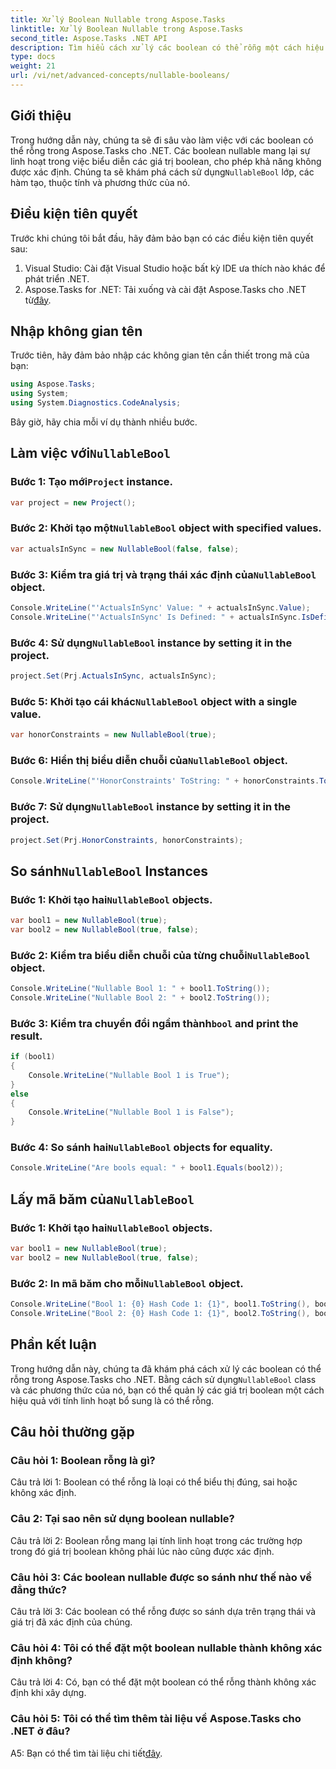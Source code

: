 ```yaml
---
title: Xử lý Boolean Nullable trong Aspose.Tasks
linktitle: Xử lý Boolean Nullable trong Aspose.Tasks
second_title: Aspose.Tasks .NET API
description: Tìm hiểu cách xử lý các boolean có thể rỗng một cách hiệu quả trong Aspose.Tasks for .NET với hướng dẫn toàn diện này. Nắm vững cách sử dụng lớp `NullableBool` và nâng cao khả năng phát triển .NET của bạn.
type: docs
weight: 21
url: /vi/net/advanced-concepts/nullable-booleans/
---
```

## Giới thiệu

Trong hướng dẫn này, chúng ta sẽ đi sâu vào làm việc với các boolean có thể rỗng trong Aspose.Tasks cho .NET. Các boolean nullable mang lại sự linh hoạt trong việc biểu diễn các giá trị boolean, cho phép khả năng không được xác định. Chúng ta sẽ khám phá cách sử dụng`NullableBool` lớp, các hàm tạo, thuộc tính và phương thức của nó.

## Điều kiện tiên quyết

Trước khi chúng tôi bắt đầu, hãy đảm bảo bạn có các điều kiện tiên quyết sau:

1. Visual Studio: Cài đặt Visual Studio hoặc bất kỳ IDE ưa thích nào khác để phát triển .NET.
2.  Aspose.Tasks for .NET: Tải xuống và cài đặt Aspose.Tasks cho .NET từ[đây](https://releases.aspose.com/tasks/net/).

## Nhập không gian tên

Trước tiên, hãy đảm bảo nhập các không gian tên cần thiết trong mã của bạn:

```csharp
using Aspose.Tasks;
using System;
using System.Diagnostics.CodeAnalysis;


```

Bây giờ, hãy chia mỗi ví dụ thành nhiều bước.

##  Làm việc với`NullableBool`

###  Bước 1: Tạo mới`Project` instance.

```csharp
var project = new Project();
```

###  Bước 2: Khởi tạo một`NullableBool` object with specified values.

```csharp
var actualsInSync = new NullableBool(false, false);
```

###  Bước 3: Kiểm tra giá trị và trạng thái xác định của`NullableBool` object.

```csharp
Console.WriteLine("'ActualsInSync' Value: " + actualsInSync.Value);
Console.WriteLine("'ActualsInSync' Is Defined: " + actualsInSync.IsDefined);
```

###  Bước 4: Sử dụng`NullableBool` instance by setting it in the project.

```csharp
project.Set(Prj.ActualsInSync, actualsInSync);
```

###  Bước 5: Khởi tạo cái khác`NullableBool` object with a single value.

```csharp
var honorConstraints = new NullableBool(true);
```

###  Bước 6: Hiển thị biểu diễn chuỗi của`NullableBool` object.

```csharp
Console.WriteLine("'HonorConstraints' ToString: " + honorConstraints.ToString());
```

###  Bước 7: Sử dụng`NullableBool` instance by setting it in the project.

```csharp
project.Set(Prj.HonorConstraints, honorConstraints);
```

##  So sánh`NullableBool` Instances

###  Bước 1: Khởi tạo hai`NullableBool` objects.

```csharp
var bool1 = new NullableBool(true);
var bool2 = new NullableBool(true, false);
```

###  Bước 2: Kiểm tra biểu diễn chuỗi của từng chuỗi`NullableBool` object.

```csharp
Console.WriteLine("Nullable Bool 1: " + bool1.ToString());
Console.WriteLine("Nullable Bool 2: " + bool2.ToString());
```

###  Bước 3: Kiểm tra chuyển đổi ngầm thành`bool` and print the result.

```csharp
if (bool1)
{
    Console.WriteLine("Nullable Bool 1 is True");
}
else
{
    Console.WriteLine("Nullable Bool 1 is False");
}
```

###  Bước 4: So sánh hai`NullableBool` objects for equality.

```csharp
Console.WriteLine("Are bools equal: " + bool1.Equals(bool2));
```

##  Lấy mã băm của`NullableBool`

###  Bước 1: Khởi tạo hai`NullableBool` objects.

```csharp
var bool1 = new NullableBool(true);
var bool2 = new NullableBool(true, false);
```

### Bước 2: In mã băm cho mỗi`NullableBool` object.

```csharp
Console.WriteLine("Bool 1: {0} Hash Code 1: {1}", bool1.ToString(), bool1.GetHashCode());
Console.WriteLine("Bool 2: {0} Hash Code 1: {1}", bool2.ToString(), bool2.GetHashCode());
```

## Phần kết luận

 Trong hướng dẫn này, chúng ta đã khám phá cách xử lý các boolean có thể rỗng trong Aspose.Tasks cho .NET. Bằng cách sử dụng`NullableBool` class và các phương thức của nó, bạn có thể quản lý các giá trị boolean một cách hiệu quả với tính linh hoạt bổ sung là có thể rỗng.

## Câu hỏi thường gặp

### Câu hỏi 1: Boolean rỗng là gì?

Câu trả lời 1: Boolean có thể rỗng là loại có thể biểu thị đúng, sai hoặc không xác định.

### Câu 2: Tại sao nên sử dụng boolean nullable?

Câu trả lời 2: Boolean rỗng mang lại tính linh hoạt trong các trường hợp trong đó giá trị boolean không phải lúc nào cũng được xác định.

### Câu hỏi 3: Các boolean nullable được so sánh như thế nào về đẳng thức?

Câu trả lời 3: Các boolean có thể rỗng được so sánh dựa trên trạng thái và giá trị đã xác định của chúng.

### Câu hỏi 4: Tôi có thể đặt một boolean nullable thành không xác định không?

Câu trả lời 4: Có, bạn có thể đặt một boolean có thể rỗng thành không xác định khi xây dựng.

### Câu hỏi 5: Tôi có thể tìm thêm tài liệu về Aspose.Tasks cho .NET ở đâu?

 A5: Bạn có thể tìm tài liệu chi tiết[đây](https://reference.aspose.com/tasks/net/).